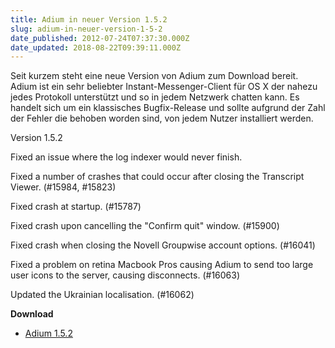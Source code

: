 ```yaml
---
title: Adium in neuer Version 1.5.2
slug: adium-in-neuer-version-1-5-2
date_published: 2012-07-24T07:37:30.000Z
date_updated: 2018-08-22T09:39:11.000Z
---
```


Seit kurzem steht eine neue Version von Adium zum Download bereit. Adium ist ein sehr beliebter Instant-Messenger-Client für OS X der nahezu jedes Protokoll unterstützt und so in jedem Netzwerk chatten kann. Es handelt sich um ein klassisches Bugfix-Release und sollte aufgrund der Zahl der Fehler die behoben worden sind, von jedem Nutzer installiert werden. 

Version 1.5.2

Fixed an issue where the log indexer would never finish.

Fixed a number of crashes that could occur after closing the Transcript Viewer. (#15984, #15823)

Fixed crash at startup. (#15787)

Fixed crash upon cancelling the "Confirm quit" window. (#15900)

Fixed crash when closing the Novell Groupwise account options. (#16041)

Fixed a problem on retina Macbook Pros causing Adium to send too large user icons to the server, causing disconnects. (#16063)

Updated the Ukrainian localisation. (#16062)

**Download**

- [Adium 1.5.2](http://sourceforge.net/projects/adium/files/Adium_1.5.2.dmg/download?accel_key=67%3A1343115359%3Ahttp%253A//adium.im/%3A3e32dbee%24264e5e171681c10d30fdf8678f70bdc905ac49be&click_id=3638c272-d562-11e1-975e-001d0968d1a5-1&source=accel)
